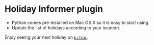 Holiday Informer plugin
=======================
* Python comes pre-installed on Mac OS X so it is easy to start using.
* Update the list of holidays according to your location.

Enjoy seeing your next holiday on [`bitbar`](https://getbitbar.com/).